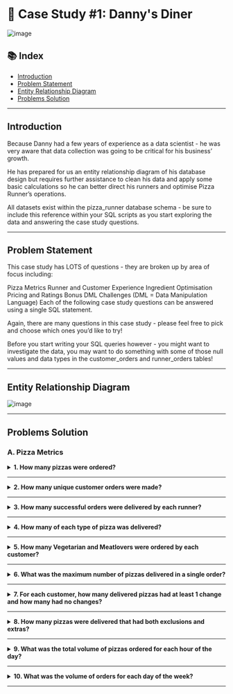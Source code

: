 # 🍕 Case Study #1: Danny's Diner 

![image](https://github.com/Malvape/8-Weeks-SQL-Challenge/assets/41355722/6c4a7781-055d-4fd4-a25b-b3a3cdfb7115)


## 📚 Index
- [Introduction](#introduction)
- [Problem Statement](#problem-statement)
- [Entity Relationship Diagram](#entity-relationship-diagram)
- [Problems Solution](#problems-solution)

***

## Introduction
Because Danny had a few years of experience as a data scientist - he was very aware that data collection was going to be critical for his business’ growth.

He has prepared for us an entity relationship diagram of his database design but requires further assistance to clean his data and apply some basic calculations so he can better direct his runners and optimise Pizza Runner’s operations.

All datasets exist within the pizza_runner database schema - be sure to include this reference within your SQL scripts as you start exploring the data and answering the case study questions.

***

## Problem Statement

This case study has LOTS of questions - they are broken up by area of focus including:

Pizza Metrics
Runner and Customer Experience
Ingredient Optimisation
Pricing and Ratings
Bonus DML Challenges (DML = Data Manipulation Language)
Each of the following case study questions can be answered using a single SQL statement.

Again, there are many questions in this case study - please feel free to pick and choose which ones you’d like to try!

Before you start writing your SQL queries however - you might want to investigate the data, you may want to do something with some of those null values and data types in the customer_orders and runner_orders tables!

***

## Entity Relationship Diagram

![image](https://github.com/Malvape/8-Weeks-SQL-Challenge/assets/41355722/1faef5ef-f3dd-4a8a-8a2d-072fa40b4ebb)


***
## Problems Solution

### A. Pizza Metrics  

<details>
  <summary><b>1. How many pizzas were ordered?</b></summary>

  #### Query
  ````sql
select 
count(*) as pizzas_ordered 
from customer_orders co ;
````

  #### Result
pizzas_ordered|
--------------+
            14|
            
</details>

***
<details>
  <summary><b>2. How many unique customer orders were made?</b></summary>

### Query
````sql
select 
count(distinct order_id) as unique_customers_orders
from customer_orders co ;
````
### Result
unique_customers_orders|
-----------------------+
                     10|

</details>

***
<details>
  <summary><b>3. How many successful orders were delivered by each runner?</b></summary>

### Query
````sql
select
runner_id ,
count(distinct order_id) as delivered_orders 
from  runner_orders ro 
where pickup_time <> 'null'
group by runner_id ;
````
### Result
runner_id|delivered_orders|
---------+----------------+
        1|               4|
        2|               3|
        3|               1|

</details>

***
<details>
  <summary><b>4. How many of each type of pizza was delivered?</b></summary>

### Query
````sql
select
pn.pizza_name  ,
count(co.pizza_id) as pizzas_delivered 
--count(distinct order_id) as delivered_orders 
from  runner_orders ro 
inner join customer_orders co  on ro.order_id = co.order_id 
inner join pizza_names pn on co.pizza_id =pn.pizza_id 
where pickup_time <> 'null'
group by pn.pizza_name ;
````
### Result
pizza_name|pizzas_delivered|
----------+----------------+
Meatlovers|               9|
Vegetarian|               3|

</details>

***
<details>
  <summary><b>5. How many Vegetarian and Meatlovers were ordered by each customer?</b></summary>

### Query
````sql
select
co.customer_id,
pn.pizza_name ,
 
count(co.pizza_id) as pizzas_ordered 
--count(distinct order_id) as delivered_orders 
from  customer_orders co  
inner join pizza_names pn on co.pizza_id =pn.pizza_id 

group by pn.pizza_name,
co.customer_id;
````
### Result
customer_id|pizza_name|pizzas_ordered|
-----------+----------+--------------+
        101|Vegetarian|             1|
        103|Meatlovers|             3|
        105|Vegetarian|             1|
        104|Meatlovers|             3|
        101|Meatlovers|             2|
        103|Vegetarian|             1|
        102|Meatlovers|             2|
        102|Vegetarian|             1|

</details>

***
<details>
  <summary><b>6. What was the maximum number of pizzas delivered in a single order?</b></summary>

### Query
````sql
select 
co.order_id,
count(co.pizza_id) as pizzas_ordered
from customer_orders co 
inner join runner_orders ro on co.order_id = ro.order_id 
where pickup_time <> 'null'
group by co.order_id 
order by count(co.pizza_id) desc
limit 1; 
````
### Result
order_id|pizzas_ordered|
--------+--------------+
       4|             3|

</details>

***
<details>
  <summary><b>7. For each customer, how many delivered pizzas had at least 1 change and how many had no changes?</b></summary>

### Query
````sql

select 
co.customer_id,
SUM(case
	when (
		(exclusions is not null and exclusions <>'null' and LENGTH(exclusions) >0)
		or (extras is not null and extras <> 'null' and LENGTH(extras)>0)
		) = true 
	then 1 
	else 0 
end) as changes,
SUM(case
	when (
		(exclusions is not null and exclusions <>'null' and LENGTH(exclusions) >0)
		or (extras is not null and extras <> 'null' and LENGTH(extras)>0)
		) = true 
	then 0 
	else 1 
end) as no_changes
from customer_orders co 
inner join runner_orders ro on ro.order_id = co.order_id 
where pickup_time <> 'null'
group by co.customer_id
order by co.customer_id ASC;

````
### Result
customer_id|changes|no_changes|
-----------+-------+----------+
        101|      0|         2|
        102|      0|         3|
        103|      3|         0|
        104|      2|         1|
        105|      1|         0|

</details>

***
<details>
  <summary><b>8. How many pizzas were delivered that had both exclusions and extras?</b></summary>

### Query
````sql

select 
count(pizza_id) as pizzas_delivered_with_exclusions_and_extras
from customer_orders co 
inner join runner_orders ro on ro.order_id = co.order_id 
where pickup_time <> 'null'
and (exclusions is not null and exclusions <>'null' and LENGTH(exclusions) >0)
		and (extras is not null and extras <> 'null' and LENGTH(extras)>0);

````
### Result
pizzas_delivered_with_exclusions_and_extras|
-------------------------------------------+
                                          1|

</details>

***
<details>
  <summary><b>9. What was the total volume of pizzas ordered for each hour of the day?</b></summary>

### Query
````sql

select 
DATE_PART('hour',order_time) as hour,
COUNT(pizza_id) as pizzas_ordered
from customer_orders co 
group by date_part('hour', order_time); 

````
### Result
hour|pizzas_ordered|
----+--------------+
18.0|             3|
23.0|             3|
21.0|             3|
11.0|             1|
19.0|             1|
13.0|             3|

</details>

***
<details>
  <summary><b>10. What was the volume of orders for each day of the week?</b></summary>

### Query
````sql
SELECT
  TO_CHAR(order_time, 'Day') AS day_of_week,
  COUNT(*) AS number_of_pizzas
FROM 
  customer_orders
GROUP BY 
  TO_CHAR(order_time, 'Day'),
  EXTRACT('dow' FROM order_time)
ORDER BY 
  EXTRACT('dow' FROM order_time);

````
### Result
day_of_week|number_of_pizzas|
-----------+----------------+
Wednesday  |               5|
Thursday   |               3|
Friday     |               1|
Saturday   |               5|

</details>

***

